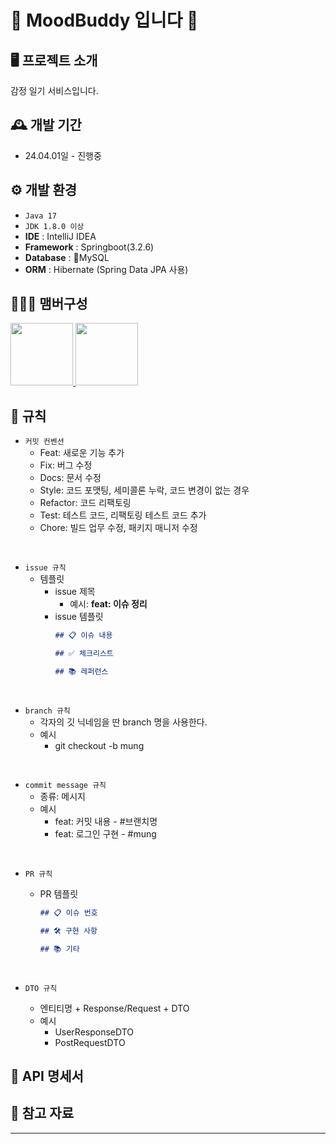 # 📔 MoodBuddy 입니다 📔

## 🖥️ 프로젝트 소개
감정 일기 서비스입니다.
<br>

## 🕰️ 개발 기간
* 24.04.01일 - 진행중

## ⚙️ 개발 환경
- `Java 17`
- `JDK 1.8.0 이상`
- **IDE** : IntelliJ IDEA
- **Framework** : Springboot(3.2.6)
- **Database** : MySQL
- **ORM** : Hibernate (Spring Data JPA 사용)

## 🧑‍🤝‍🧑 맴버구성
<p>
    <a href="https://github.com/M-ung">
      <img src="https://avatars.githubusercontent.com/u/126846468?v=4" width="100">
    </a>
    <a href="https://github.com/dylee00">
      <img src="https://avatars.githubusercontent.com/u/135154209?v=4" width="100">
    </a>
</p>

## 📝 규칙
- `커밋 컨벤션`
    - Feat: 새로운 기능 추가
    - Fix: 버그 수정
    - Docs: 문서 수정
    - Style: 코드 포맷팅, 세미콜론 누락, 코드 변경이 없는 경우
    - Refactor: 코드 리팩토링
    - Test: 테스트 코드, 리팩토링 테스트 코드 추가
    - Chore: 빌드 업무 수정, 패키지 매니저 수정
<br>

- `issue 규칙`
    - 템플릿
        - issue 제목
            - 예시: **feat: 이슈 정리**
        - issue 템플릿
            ```markdown
            ## 📋 이슈 내용
            
            ## ✅ 체크리스트
            
            ## 📚 레퍼런스
            
            ```
<br>

- `branch 규칙`
    - 각자의 깃 닉네임을 딴 branch 명을 사용한다.
    - 예시
        - git checkout -b mung

<br>

- `commit message 규칙`
    - 종류: 메시지
    - 예시
        - feat: 커밋 내용 - #브랜치명
        - feat: 로그인 구현 - #mung
<br>

- `PR 규칙`
    - PR 템플릿

        ```markdown
        ## 📋 이슈 번호
        
        ## 🛠 구현 사항
        
        ## 📚 기타
        
        ```
        <br>

- `DTO 규칙`
    - 엔티티명 + Response/Request + DTO
    - 예시
        - UserResponseDTO
        - PostRequestDTO

## 📌 API 명세서


## 📌 참고 자료

---
